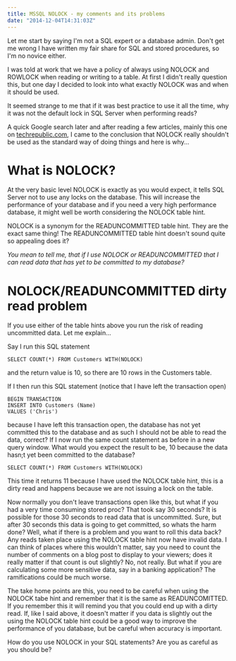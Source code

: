 ```yaml
---
title: MSSQL NOLOCK - my comments and its problems
date: "2014-12-04T14:31:03Z"
---
```


Let me start by saying I'm not a SQL expert or a database admin. Don't get me wrong I have written my fair share for SQL and stored procedures, so I'm no novice either.

I was told at work that we have a policy of always using NOLOCK and ROWLOCK when reading or writing to a table. At first I didn't really question this, but one day I decided to look into what exactly NOLOCK was and when it should be used. 

It seemed strange to me that if it was best practice to use it all the time, why it was not the default lock in SQL Server when performing reads?

A quick Google search later and after reading a few articles, mainly this one on [techrepublic.com](http://www.techrepublic.com/article/using-nolock-and-readpast-table-hints-in-sql-server/), I came to the conclusion that NOLOCK really shouldn't be used as the standard way of doing things and here is why...

# What is NOLOCK? 

At the very basic level NOLOCK is exactly as you would expect, it tells SQL Server not to use any locks on the database. This will increase the performance of your database and if you need a very high performance database, it might well be worth considering the NOLOCK table hint.

NOLOCK is a synonym for the READUNCOMMITTED table hint. They are the exact same thing! The READUNCOMMITTED table hint doesn't sound quite so appealing does it?

*You mean to tell me, that if I use NOLOCK or READUNCOMMITTED that I can read data that has yet to be committed to my database?*

# NOLOCK/READUNCOMMITTED dirty read problem 

If you use either of the table hints above you run the risk of reading uncommitted data. Let me explain...

Say I run this SQL statement

````
SELECT COUNT(*) FROM Customers WITH(NOLOCK)
````

and the return value is 10, so there are 10 rows in the Customers table.

If I then run this SQL statement (notice that I have left the transaction open)


````
BEGIN TRANSACTION
INSERT INTO Customers (Name) 
VALUES ('Chris')
````

because I have left this transaction open, the database has not yet committed this to the database and as such I should not be able to read the data, correct? If I now run the same count statement as before in a new query window. What would you expect the result to be, 10 because the data hasn;t yet been committed to the database?

````
SELECT COUNT(*) FROM Customers WITH(NOLOCK)
````

This time it returns 11 because I have used the NOLOCK table hint, this is a dirty read and happens because we are not issuing a lock on the table.

Now normally you don't leave transactions open like this, but what if you had a very time consuming stored proc? That took say 30 seconds? It is possible for those 30 seconds to read data that is uncommitted. Sure, but after 30 seconds this data is going to get committed, so whats the harm done? Well, what if there is a problem and you want to roll this data back? Any reads taken place using the NOLOCK table hint now have invalid data. I can think of places where this wouldn't matter, say you need to count the number of comments on a blog post to display to your viewers; does it really matter if that count is out slightly? No, not really. But what if you are calculating some more sensitive data, say in a banking application? The ramifications could be much worse.

The take home points are this, you need to be careful when using the NOLOCK tabe hint and remember that it is the same as READUNCOMITTED. If you remember this it will remind you that you could end up with a dirty read. If, like I said above, it doesn't matter if you data is slightly out the using the NOLOCK table hint could be a good way to improve the performance of you database, but be careful when accuracy is important.

How do you use NOLOCK in your SQL statements? Are you as careful as you should be?